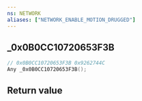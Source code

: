 ```yaml
---
ns: NETWORK
aliases: ["NETWORK_ENABLE_MOTION_DRUGGED"]
---
```

## _0x0B0CC10720653F3B

```c
// 0x0B0CC10720653F3B 0x9262744C
Any _0x0B0CC10720653F3B();
```


## Return value
